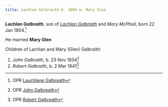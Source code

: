 ```yaml
---
title: Lachlan Galbraith b. 1804 m. Mary Glen
---
```

***Lachlan Galbraith***, son of *[Lachlan Galbraith](galbraith-lachlan-1780-mcphail.md)* and *Mary McPhail*, born 22 Jan 1804.[^birth]

He married **Mary Glen**

Children of Lachlan and Mary (Glen) Galbraith:

1. *John Galbraith*, b. 23 Nov 1834[^john-birth]
2. *Robert Galbraith*, b. 2 Mar 1841[^robert-birth]

[^birth]: OPR [Lauchlane Galbreath](/sources/opr-kilcalmonell-kilberry-births.md#1804-01-22-lauchlane-galbreath)

[^john-birth]: OPR [John Galbreath](/sources/opr-kilcalmonell-kilberry-births.md#1834-11-23-john-galbreath)

[^robert-birth]: OPR [Robert Galbreath](/sources/opr-kilcalmonell-kilberry-births.md#1841-03-02-robert-galbreath)


